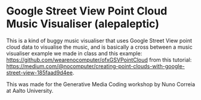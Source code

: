 # Google Street View Point Cloud Music Visualiser (alepaleptic)

This is a kind of buggy music visualiser that uses Google Street View point cloud data to visualise the music, and is basically a cross between a music visualiser example we made in class and this example: https://github.com/wearenocomputer/ofxGSVPointCloud from this tutorial: https://medium.com/@nocomputer/creating-point-clouds-with-google-street-view-185faad9d4ee.

This was made for the Generative Media Coding workshop by Nuno Correia at Aalto University.
